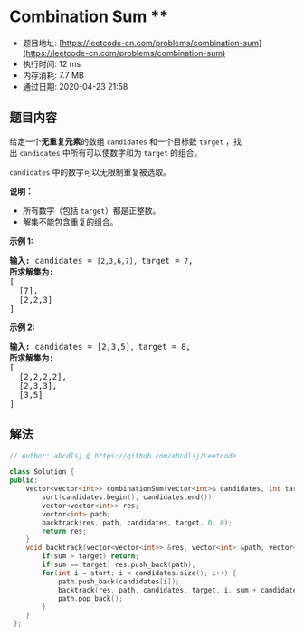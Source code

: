 # Combination Sum **
- 题目地址: [https://leetcode-cn.com/problems/combination-sum](https://leetcode-cn.com/problems/combination-sum)
- 执行时间: 12 ms
- 内存消耗: 7.7 MB
- 通过日期: 2020-04-23 21:58

## 题目内容
<p>给定一个<strong>无重复元素</strong>的数组 <code>candidates</code> 和一个目标数 <code>target</code> ，找出 <code>candidates</code> 中所有可以使数字和为 <code>target</code> 的组合。</p>

<p><code>candidates</code> 中的数字可以无限制重复被选取。</p>

<p><strong>说明：</strong></p>

<ul>
	<li>所有数字（包括 <code>target</code>）都是正整数。</li>
	<li>解集不能包含重复的组合。 </li>
</ul>

<p><strong>示例 1:</strong></p>

<pre><strong>输入:</strong> candidates = <code>[2,3,6,7], </code>target = <code>7</code>,
<strong>所求解集为:</strong>
[
  [7],
  [2,2,3]
]
</pre>

<p><strong>示例 2:</strong></p>

<pre><strong>输入:</strong> candidates = [2,3,5]<code>, </code>target = 8,
<strong>所求解集为:</strong>
[
  [2,2,2,2],
  [2,3,3],
  [3,5]
]</pre>


## 解法
```cpp
// Author: abcdlsj @ https://github.com/abcdlsj/Leetcode

class Solution {
public:
    vector<vector<int>> combinationSum(vector<int>& candidates, int target) {
        sort(candidates.begin(), candidates.end());
        vector<vector<int>> res;
        vector<int> path;
        backtrack(res, path, candidates, target, 0, 0);
        return res;
    }
    void backtrack(vector<vector<int>> &res, vector<int> &path, vector<int> &candidates, int target, int start, int sum) {
        if(sum > target) return;
        if(sum == target) res.push_back(path);
        for(int i = start; i < candidates.size(); i++) {
            path.push_back(candidates[i]);
            backtrack(res, path, candidates, target, i, sum + candidates[i]);
            path.pop_back();
        }
    }
 };

```